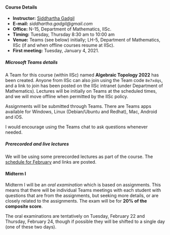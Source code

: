 #### Course Details
  
* __Instructor:__ [Siddhartha Gadgil](http://math.iisc.ac.in/~gadgil)
* __E-mail:__ _siddhartha.gadgil@gmail.com_
* __Office:__ N-15, Department of Mathematics, IISc.
* __Timing:__ Tuesday, Thursday 8:30 am to 10:00 am
* __Venue:__ Teams (see below) initially; LH-5, Department of Mathematics, IISc (if and when offline courses resume at IISc).
* __First meeting:__ Tuesday, January 4, 2021.

##### Microsoft Teams details

A Team for this course (within IISc) named __Algebraic Topology 2022__ has been created. Anyone from IISc can also join using the Team code `8e7xdqs`,
and a link to join has been posted on  the IISc intranet (under Department of Mathematics). Lectures will be initially on Teams at the scheduled times,
and we will move offline when permitted by the IISc policy.

Assignments will be submitted through Teams. There are Teams apps available for Windows, Linux (Debian/Ubuntu and Redhat), Mac, Android and iOS. 

I would encourage using the Teams chat to ask questions whenever needed.  

##### Prerecorded and live lectures

We will be using some prerecorded lectures as part of the course. The [schedule for February](february/) and links are posted.

#### Midterm I

Midterm I will be an _oral examination_ which is based on assignments. This means that there will be individual Teams meetings with each student with questions that are from the assignments, but seeking more details, or are closely related to the assignments. The exam will be for __20% of the composite score__.
 
The oral examinations are tentatively on Tuesday, February 22 and Thursday, February 24, though if possible they will be shifted to a single day (one of these two days).